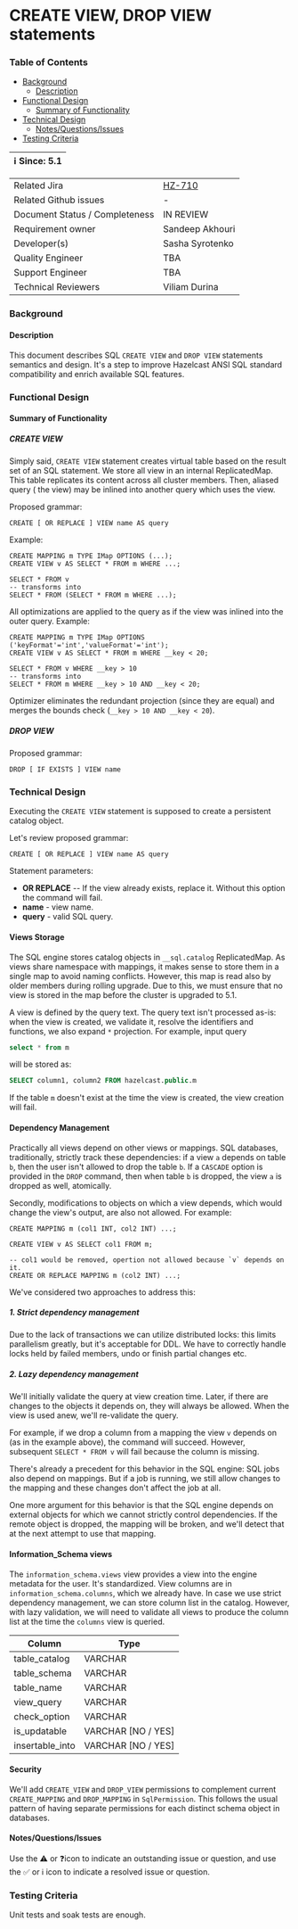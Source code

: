 # CREATE VIEW, DROP VIEW statements

### Table of Contents

+ [Background](#background)
    - [Description](#description)
+ [Functional Design](#functional-design)
    * [Summary of Functionality](#summary-of-functionality)
+ [Technical Design](#technical-design)
    * [Notes/Questions/Issues](#notesquestionsissues)
+ [Testing Criteria](#testing-criteria)

|ℹ️ Since: 5.1|
 |-------------|

|||
 |---|---|
|Related Jira|[HZ-710](https://hazelcast.atlassian.net/browse/HZ-710)|
|Related Github issues|_-_|
|Document Status / Completeness|IN REVIEW|
|Requirement owner|Sandeep Akhouri|
|Developer(s)|Sasha Syrotenko|
|Quality Engineer|TBA|
|Support Engineer|TBA|
|Technical Reviewers|Viliam Durina|

### Background

#### Description

This document describes SQL `CREATE VIEW` and `DROP VIEW` statements semantics and design. It's a step to improve
Hazelcast ANSI SQL standard compatibility and enrich available SQL features.

### Functional Design

#### Summary of Functionality

##### CREATE VIEW

Simply said, `CREATE VIEW` statement creates virtual table based on the result set of an SQL statement. We store all
view in an internal ReplicatedMap. This table replicates its content across all cluster members. Then, aliased query (
the view) may be inlined into another query which uses the view.

Proposed grammar:

```
CREATE [ OR REPLACE ] VIEW name AS query
```

Example:

```
CREATE MAPPING m TYPE IMap OPTIONS (...);
CREATE VIEW v AS SELECT * FROM m WHERE ...;

SELECT * FROM v
-- transforms into
SELECT * FROM (SELECT * FROM m WHERE ...);
```

All optimizations are applied to the query as if the view was inlined into the outer query. Example:

```
CREATE MAPPING m TYPE IMap OPTIONS ('keyFormat'='int','valueFormat'='int');
CREATE VIEW v AS SELECT * FROM m WHERE __key < 20;

SELECT * FROM v WHERE __key > 10
-- transforms into
SELECT * FROM m WHERE __key > 10 AND __key < 20;
```

Optimizer eliminates the redundant projection (since they are equal) and merges the bounds
check (`__key > 10 AND __key < 20`).

##### DROP VIEW

Proposed grammar:

 ```
DROP [ IF EXISTS ] VIEW name
 ```

### Technical Design

Executing the `CREATE VIEW` statement is supposed to create a persistent catalog object.

Let's review proposed grammar:

```
CREATE [ OR REPLACE ] VIEW name AS query
```

Statement parameters:

- **OR REPLACE** -- If the view already exists, replace it. Without this option the command will fail.
- **name** - view name.
- **query** - valid SQL query.

#### Views Storage

The SQL engine stores catalog objects in `__sql.catalog` ReplicatedMap. As views share namespace with mappings, it makes
sense to store them in a single map to avoid naming conflicts. However, this map is read also by older members during
rolling upgrade. Due to this, we must ensure that no view is stored in the map before the cluster is upgraded to 5.1.

A view is defined by the query text. The query text isn't processed as-is: when the view is created, we validate it,
resolve the identifiers and functions, we also expand `*` projection. For example, input query

```sql
select * from m
```

will be stored as:

```sql
SELECT column1, column2 FROM hazelcast.public.m
```

If the table `m` doesn't exist at the time the view is created, the view creation will fail.

#### Dependency Management

Practically all views depend on other views or mappings. SQL databases, traditionally, strictly track these
dependencies: if a view `a` depends on table `b`, then the user isn't allowed to drop the table `b`. If a
`CASCADE` option is provided in the `DROP` command, then when table `b`
is dropped, the view `a` is dropped as well, atomically.

Secondly, modifications to objects on which a view depends, which would change the view's output, are also not allowed.
For example:

```
CREATE MAPPING m (col1 INT, col2 INT) ...;

CREATE VIEW v AS SELECT col1 FROM m;

-- col1 would be removed, opertion not allowed because `v` depends on it.
CREATE OR REPLACE MAPPING m (col2 INT) ...;  
```

We've considered two approaches to address this:

##### 1. Strict dependency management

Due to the lack of transactions we can utilize distributed locks: this limits parallelism greatly, but it's acceptable
for DDL. We have to correctly handle locks held by failed members, undo or finish partial changes etc.

##### 2. Lazy dependency management

We'll initially validate the query at view creation time. Later, if there are changes to the objects it depends on, they
will always be allowed. When the view is used anew, we'll re-validate the query.

For example, if we drop a column from a mapping the view `v` depends on
(as in the example above), the command will succeed. However, subsequent
`SELECT * FROM v` will fail because the column is missing.

There's already a precedent for this behavior in the SQL engine: SQL jobs also depend on mappings. But if a job is
running, we still allow changes to the mapping and these changes don't affect the job at all.

One more argument for this behavior is that the SQL engine depends on external objects for which we cannot strictly
control dependencies. If the remote object is dropped, the mapping will be broken, and we'll detect that at the next
attempt to use that mapping.

#### Information_Schema views

The `information_schema.views` view provides a view into the engine metadata for the user. It's standardized. View
columns are in
`information_schema.columns`, which we already have. In case we use strict dependency management, we can store column
list in the catalog. However, with lazy validation, we will need to validate all views to produce the column list at the
time the `columns` view is queried.

|     Column     |  Type   |
|----------------|---------|
| table_catalog  | VARCHAR |
| table_schema   | VARCHAR |
| table_name     | VARCHAR |
| view_query     | VARCHAR |
| check_option   | VARCHAR |
| is_updatable   | VARCHAR  [NO / YES] |
| insertable_into | VARCHAR [NO / YES] |

#### Security

We'll add `CREATE_VIEW` and `DROP_VIEW` permissions to complement current `CREATE_MAPPING` and `DROP_MAPPING`
in `SqlPermission`. This follows the usual pattern of having separate permissions for each distinct schema object in
databases.

#### Notes/Questions/Issues

Use the ⚠️ or ❓icon to indicate an outstanding issue or question, and use the ✅ or ℹ️ icon to indicate a resolved issue
or question.

### Testing Criteria

Unit tests and soak tests are enough.